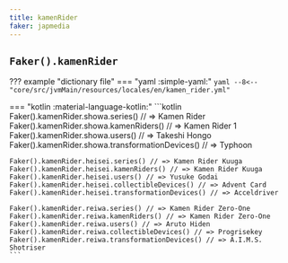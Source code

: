 ```yaml
---
title: kamenRider
faker: japmedia
---
```


## `Faker().kamenRider`

??? example "dictionary file"
    === "yaml :simple-yaml:"
        ```yaml
        --8<-- "core/src/jvmMain/resources/locales/en/kamen_rider.yml"
        ```

=== "kotlin :material-language-kotlin:"
    ```kotlin
    Faker().kamenRider.showa.series() // => Kamen Rider
    Faker().kamenRider.showa.kamenRiders() // => Kamen Rider 1
    Faker().kamenRider.showa.users() // => Takeshi Hongo
    Faker().kamenRider.showa.transformationDevices() // => Typhoon

    Faker().kamenRider.heisei.series() // => Kamen Rider Kuuga
    Faker().kamenRider.heisei.kamenRiders() // => Kamen Rider Kuuga
    Faker().kamenRider.heisei.users() // => Yusuke Godai
    Faker().kamenRider.heisei.collectibleDevices() // => Advent Card
    Faker().kamenRider.heisei.transformationDevices() // => Acceldriver

    Faker().kamenRider.reiwa.series() // => Kamen Rider Zero-One
    Faker().kamenRider.reiwa.kamenRiders() // => Kamen Rider Zero-One
    Faker().kamenRider.reiwa.users() // => Aruto Hiden
    Faker().kamenRider.reiwa.collectibleDevices() // => Progrisekey
    Faker().kamenRider.reiwa.transformationDevices() // => A.I.M.S. Shotriser
    ```
